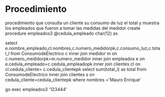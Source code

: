 # Procedimiento


procedimiento que consulta un cliente su consumo de luz el total y muestra los empleados que fueron a tomar las medidas del medidor
create procedure empleados3
@cedula_empleado char(12)
as

select e.nombre_empleado,cl.nombres,c.numero_medidorpk,c.consumo_luz,c.total_l from ConsumodeElectrico c
	inner join medidor  m on c.numero_medidorpk=m.numero_medidor
	inner join empleados e on e.cedula_empleado=c.cedula_empleadopk inner join clientes cl on  cl.cedula_cliente= c.cedula_clientepk
select sum(total_l) as total from ConsumodeElectrico 
	inner join clientes s on cedula_cliente=cedula_clientepk
where nombres ='Mauro Enrique'

go
exec empleados3 '123444'
